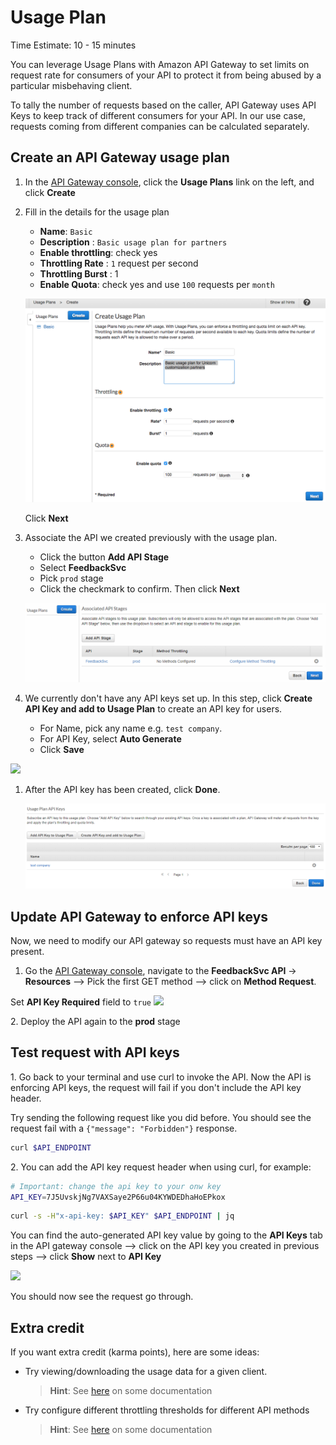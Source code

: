 # Usage Plan
Time Estimate: 10 - 15 minutes

You can leverage Usage Plans with Amazon API Gateway to set limits on request rate for consumers of your API to protect it from being abused by a particular misbehaving client.

To tally the number of requests based on the caller, API Gateway uses API Keys to keep track of different consumers for your API. In our use case, requests coming from different companies can be calculated separately. 

## Create an API Gateway usage plan 
1. In the [API Gateway console](https://console.aws.amazon.com/apigateway/home), click the **Usage Plans** link on the left, and click **Create** 
1. Fill in the details for the usage plan 
	
	* **Name**: ```Basic```
	* **Description** : ```Basic usage plan for partners```
	* **Enable throttling**: check yes
	* **Throttling Rate** : ```1``` request per second
	* **Throttling Burst** : 1 
	* **Enable Quota**: check yes and use ```100``` requests per ```month```

	![Create Usage Plan screenshot](images/create-usage-plan.png)
	
	Click **Next**
	
1. Associate the API we created previously with the usage plan.
	* Click the button __Add API Stage__
	* Select __FeedbackSvc__
	* Pick `prod` stage
	* Click the checkmark to confirm. Then click **Next**

	![add stage to Usage plan](images/5A-add-stage-to-plan.png)


1. We currently don't have any API keys set up. In this step, click **Create API Key and add to Usage Plan** to create an API key for users.

	* For Name, pick any name e.g.  `test company`.
	* For API Key, select **Auto Generate**
	* Click **Save**

  ![](../images/5A-auto-generate-API-key.png)

	
1. After the API key has been created, click **Done**.

	![](images/5A-API-key-created.png)
	
## Update API Gateway to enforce API keys

Now, we need to modify our API gateway so requests must have an API key present.

1. Go the [API Gateway console](https://console.aws.amazon.com/apigateway/home), navigate to the **FeedbackSvc API** -> **Resources** --> Pick the first GET method --> click on **Method Request**. 

  Set **API Key Required** field to `true`
  ![](../images/5B-confirm-usage-plan-requirement.png)

2\. Deploy the API again to the __prod__ stage

## Test request with API keys

1\. Go back to your terminal and use curl to invoke the API. Now the API is enforcing API keys, the request will fail if you don't include the API key header.

Try sending the following request like you did before. You should see the request fail with a `{"message": "Forbidden"}` response.

```bash
curl $API_ENDPOINT
```

2\. You can add the API key request header when using curl, for example:
  
```bash hl_lines="1"
# Important: change the api key to your onw key
API_KEY=7J5UvskjNg7VAXSaye2P66u04KYWDEDhaHoEPkox
```
```bash
curl -s -H"x-api-key: $API_KEY" $API_ENDPOINT | jq
```
  
You can find the auto-generated API key value by going to the **API Keys** tab in the API gateway console --> click on the API key you created in previous steps --> click **Show** next to **API Key**

  ![](../images/5C-find-api-key.png)


You should now see the request go through.

## Extra credit

If you want extra credit (karma points), here are some ideas:

* Try viewing/downloading the usage data for a given client. 
	
	> **Hint**: See [here](https://docs.aws.amazon.com/apigateway/latest/developerguide/api-gateway-create-usage-plans-with-console.html#api-gateway-usage-plan-manage-usage) on some documentation 

* Try configure different throttling thresholds for different API methods

	> **Hint**: See [here](https://docs.aws.amazon.com/apigateway/latest/developerguide/api-gateway-request-throttling.html#apig-request-throttling-stage-and-method-level-limits) on some documentation 
